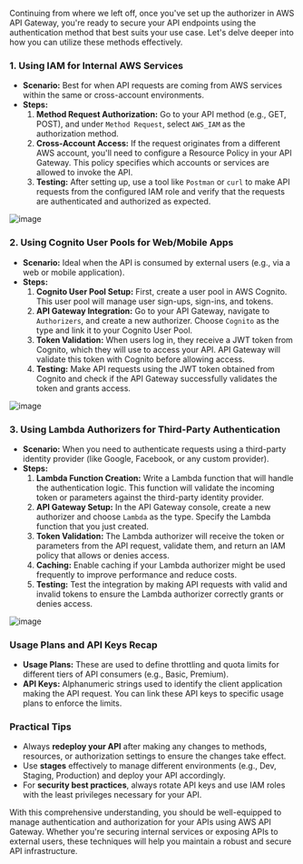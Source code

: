 Continuing from where we left off, once you've set up the authorizer in AWS API Gateway, you're ready to secure your API endpoints using the authentication method that best suits your use case. Let's delve deeper into how you can utilize these methods effectively.

### 1. **Using IAM for Internal AWS Services**
   - **Scenario:** Best for when API requests are coming from AWS services within the same or cross-account environments.
   - **Steps:**
     1. **Method Request Authorization:** Go to your API method (e.g., GET, POST), and under `Method Request`, select `AWS_IAM` as the authorization method.
     2. **Cross-Account Access:** If the request originates from a different AWS account, you'll need to configure a Resource Policy in your API Gateway. This policy specifies which accounts or services are allowed to invoke the API.
     3. **Testing:** After setting up, use a tool like `Postman` or `curl` to make API requests from the configured IAM role and verify that the requests are authenticated and authorized as expected.

![image](https://github.com/user-attachments/assets/e6441377-f435-458b-81a2-aa51cb068e3a)


### 2. **Using Cognito User Pools for Web/Mobile Apps**
   - **Scenario:** Ideal when the API is consumed by external users (e.g., via a web or mobile application).
   - **Steps:**
     1. **Cognito User Pool Setup:** First, create a user pool in AWS Cognito. This user pool will manage user sign-ups, sign-ins, and tokens.
     2. **API Gateway Integration:** Go to your API Gateway, navigate to `Authorizers`, and create a new authorizer. Choose `Cognito` as the type and link it to your Cognito User Pool.
     3. **Token Validation:** When users log in, they receive a JWT token from Cognito, which they will use to access your API. API Gateway will validate this token with Cognito before allowing access.
     4. **Testing:** Make API requests using the JWT token obtained from Cognito and check if the API Gateway successfully validates the token and grants access.

![image](https://github.com/user-attachments/assets/980a07e7-253f-4e8d-a48f-7b3711264125)


### 3. **Using Lambda Authorizers for Third-Party Authentication**
   - **Scenario:** When you need to authenticate requests using a third-party identity provider (like Google, Facebook, or any custom provider).
   - **Steps:**
     1. **Lambda Function Creation:** Write a Lambda function that will handle the authentication logic. This function will validate the incoming token or parameters against the third-party identity provider.
     2. **API Gateway Setup:** In the API Gateway console, create a new authorizer and choose `Lambda` as the type. Specify the Lambda function that you just created.
     3. **Token Validation:** The Lambda authorizer will receive the token or parameters from the API request, validate them, and return an IAM policy that allows or denies access.
     4. **Caching:** Enable caching if your Lambda authorizer might be used frequently to improve performance and reduce costs.
     5. **Testing:** Test the integration by making API requests with valid and invalid tokens to ensure the Lambda authorizer correctly grants or denies access.

![image](https://github.com/user-attachments/assets/aef10211-71d4-4d9d-9c6c-f9178bd21c40)


### **Usage Plans and API Keys Recap**
   - **Usage Plans:** These are used to define throttling and quota limits for different tiers of API consumers (e.g., Basic, Premium).
   - **API Keys:** Alphanumeric strings used to identify the client application making the API request. You can link these API keys to specific usage plans to enforce the limits.

### **Practical Tips**
   - Always **redeploy your API** after making any changes to methods, resources, or authorization settings to ensure the changes take effect.
   - Use **stages** effectively to manage different environments (e.g., Dev, Staging, Production) and deploy your API accordingly.
   - For **security best practices**, always rotate API keys and use IAM roles with the least privileges necessary for your API.

With this comprehensive understanding, you should be well-equipped to manage authentication and authorization for your APIs using AWS API Gateway. Whether you're securing internal services or exposing APIs to external users, these techniques will help you maintain a robust and secure API infrastructure.
